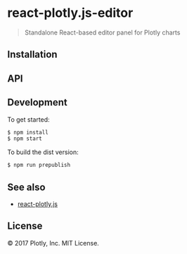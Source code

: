# react-plotly.js-editor

> Standalone React-based editor panel for Plotly charts 

## Installation


## API


## Development

To get started:

```bash
$ npm install
$ npm start
```

To build the dist version:

```bash
$ npm run prepublish
```

## See also

- [react-plotly.js](https://github.com/plotly/react-plotly.js)

## License

&copy; 2017 Plotly, Inc. MIT License.
